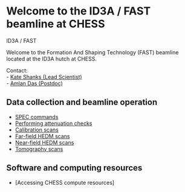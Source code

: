 # Welcome to the ID3A / FAST beamline at CHESS
ID3A / FAST


Welcome to the Formation And Shaping Technology (FAST) beamline located at the ID3A hutch at CHESS.

Contact:  
	-	[Kate Shanks (Lead Scientist)](<mailto:ksg52@cornell.edu>)  
	-	[Amlan Das (Postdoc)](<mailto:amlandas@cornell.edu>)
	
## Data collection and beamline operation
* [SPEC commands](userguide/intro/3a_spec_guide.md)
* [Performing attenuation checks](userguide/pre_scan/atten_check.md)
* [Calibration scans](userguide/scans/calib.md)
* [Far-field HEDM scans](userguide/scans/ff/ff_scans.md)
* [Near-field HEDM scans](userguide/scans/nf/nf_scans.md)
* [Tomography scans](userguide/scans/tomo/tomo_scans.md)

## Software and computing resources
* [Accessing CHESS compute resources]


